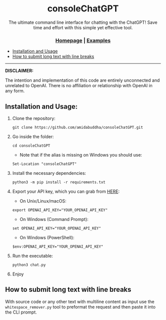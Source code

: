 <div align="center">

# consoleChatGPT

The ultimate command line interface for chatting with the ChatGPT! Save time and effort with this simple yet effective tool.

<h3>

[Homepage](https://github.com/amidabuddha/consoleChatGPT) | [Examples](/examples)

</h3>

</div>

- [Installation and Usage](#unstallation-and-usage)
- [How to submit long text with line breaks](#how-to-submit-long-text)
  
---

**DISCLAIMER:**

The intention and implementation of this code are entirely unconnected and unrelated to OpenAI. There is no affiliation or relationship with OpenAI in any form.

## Installation and Usage:

1. Clone the repository:

   ```shell
   git clone https://github.com/amidabuddha/consoleChatGPT.git
   ```

2. Go inside the folder:

   ```shell
   cd consoleChatGPT
   ```

   - Note that if the alias is missing on Windows you should use:

   ```shell
   Set-Location "consoleChatGPT"
   ```

3. Install the necessary dependencies:

   ```shell
   python3 -m pip install -r requirements.txt
   ```

4. Export your API key, which you can grab from [HERE](https://platform.openai.com/account/api-keys):

   - On Unix/Linux/macOS:

   ```shell
   export OPENAI_API_KEY="YOUR_OPENAI_API_KEY"
   ```

   - On Windows (Command Prompt):

   ```shell
   set OPENAI_API_KEY="YOUR_OPENAI_API_KEY"
   ```

   - On Windows (PowerShell):

   ```shell
   $env:OPENAI_API_KEY="YOUR_OPENAI_API_KEY"
   ```

5. Run the executable:

   ```shell
   python3 chat.py
   ```

6. Enjoy

## How to submit long text with line breaks

With source code or any other text with multiline content as input use the `whitespace_remover.py` tool to preformat the request and then paste it into the CLI prompt.
